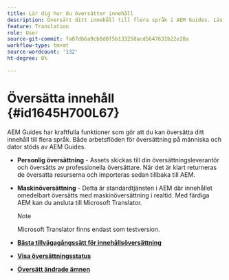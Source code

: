 ```yaml
---
title: Lär dig hur du översätter innehåll
description: Översätt ditt innehåll till flera språk i AEM Guides. Läs mer om arbetsflöden för översättning till människor och datorer.
feature: Translation
role: User
source-git-commit: fa07db6a9cb8d8f5b133258acd5647631b22e28a
workflow-type: tm+mt
source-wordcount: '132'
ht-degree: 0%

---
```


# Översätta innehåll {#id1645H700L67}

AEM Guides har kraftfulla funktioner som gör att du kan översätta ditt innehåll till flera språk. Både arbetsflöden för översättning på människa och dator stöds av AEM Guides.

- **Personlig översättning** - Assets skickas till din översättningsleverantör och översätts av professionella översättare. När det är klart returneras de översatta resurserna och importeras sedan tillbaka till AEM.

- **Maskinöversättning** - Detta är standardtjänsten i AEM där innehållet omedelbart översätts med maskinöversättning i realtid. Med färdiga AEM kan du ansluta till Microsoft Translator.

  >[!NOTE]
  >
  > Microsoft Translator finns endast som testversion.


- **[Bästa tillvägagångssätt för innehållsöversättning](translation-first-time.md)**

- **[Visa översättningsstatus](translation-view-trans-state-6234.md)**

- **[Översätt ändrade ämnen](translation-modified-topics-6234.md)**
